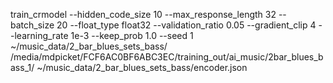 train_crmodel --hidden_code_size 10 --max_response_length 32 --batch_size 20 --float_type float32 --validation_ratio 0.05 --gradient_clip 4 --learning_rate 1e-3 --keep_prob 1.0 --seed 1 ~/music_data/2_bar_blues_sets_bass/ /media/mdpicket/FCF6AC0BF6ABC3EC/training_out/ai_music/2bar_blues_bass_1/ ~/music_data/2_bar_blues_sets_bass/encoder.json
